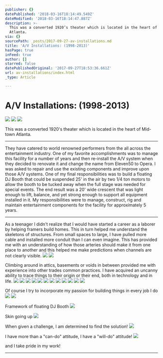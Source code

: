 ```yaml
---
publisher: {}
datePublished: '2018-03-16T18:14:49.549Z'
dateModified: '2018-03-16T18:14:47.887Z'
description: >-
  This was a converted 1920’s theater which is located in the heart of Mid-town
  Atlanta. 
via: {}
sourcePath: _posts/2017-09-27-av-installations.md
title: 'A/V Installations: (1998-2013)'
hasPage: true
inFeed: true
author: []
starred: false
datePublishedOriginal: '2017-09-27T18:53:36.661Z'
url: av-installations/index.html
_type: Article

---
```

# A/V Installations: (1998-2013)
![](https://the-grid-user-content.s3-us-west-2.amazonaws.com/431233e4-b070-4cc1-a0e8-392b458066ea.jpg)
![](https://the-grid-user-content.s3-us-west-2.amazonaws.com/080fe441-b875-433b-a175-8a775da66542.jpg)
![](https://the-grid-user-content.s3-us-west-2.amazonaws.com/f64a2dba-46e8-4cce-bbac-b1859eae4213.jpg)

This was a converted 1920's theater which is located in the heart of Mid-town Atlanta. 

---

They have catered to world renowned performers from the all across the entertainment industry. One of my favorite accomplishments was to manage this facility for a number of years and then re-install the A/V system when they decided to renovate it and change the name from Eleven50 to Opera. I was asked to repair and use the existing components and improve upon those A/V systems. One of my final responsibilities was to build a floating DJ Booth that could be suspended 25' in the air by two 1/4 ton motors to allow the booth to be tucked away when the full stage was needed for special events. The end result was a 20' wide crescent that was light enough to lift, balance, and yet strong enough to support all equipment installed in it. My responsibilities were to manage, construct, rig and maintain entertainment components for the facility for approximately 5 years.

---

As a teenager I didn't realize that I would have started a career as a laborer by helping framers build homes. This in turn helped me understand the skeletons of structures. From small spaces to large, I have pulled more cable and installed more conduit than I can even imagine. This has provided me with an understanding of how those arteries should make it from one place to another and this helped me make predictions when channels are not clearly visible.
![](https://the-grid-user-content.s3-us-west-2.amazonaws.com/be14a74c-0373-4d97-83bf-4aa19eebb66c.jpg)
![](https://the-grid-user-content.s3-us-west-2.amazonaws.com/d5e0381d-32b8-4cda-99a3-5f2be6de87ab.jpg)

Climbing around in attics, basements or voids in between provided me with experience into other trades common practices. I have acquired an uncanny ability to trace things to their origin or their end, both in technology and in life.
![](https://the-grid-user-content.s3-us-west-2.amazonaws.com/1ce93a33-64f0-45b3-b431-bb0db6da3fe1.jpg)
![](https://the-grid-user-content.s3-us-west-2.amazonaws.com/f7b04b20-4290-437e-86d0-adf2d3c1dc68.jpg)
![](https://the-grid-user-content.s3-us-west-2.amazonaws.com/4d663576-dc77-4715-864c-5b66c5ff5ef8.jpg)
![](https://the-grid-user-content.s3-us-west-2.amazonaws.com/487550f3-6792-40ce-8099-966cd4788278.jpg)
![](https://the-grid-user-content.s3-us-west-2.amazonaws.com/0eb153b7-475a-40fd-8db2-2cd333a94d6d.jpg)
![](https://the-grid-user-content.s3-us-west-2.amazonaws.com/b01bdaa1-3896-4ed3-8eb5-65e4e67a18f2.jpg)
![](https://the-grid-user-content.s3-us-west-2.amazonaws.com/54987da2-1413-4673-b47a-d6c5f8ff6700.jpg)
![](https://the-grid-user-content.s3-us-west-2.amazonaws.com/56927840-08ac-435f-8145-c858c7c1ca11.jpg)
![](https://the-grid-user-content.s3-us-west-2.amazonaws.com/42a0a846-a99e-4873-87f3-bc160c78f53b.jpg)
![](https://the-grid-user-content.s3-us-west-2.amazonaws.com/95537fb9-5379-41a5-a520-2402898a91f0.jpg)
![](https://the-grid-user-content.s3-us-west-2.amazonaws.com/6b29ecc0-e216-45a5-9c3d-8e03f4db14b4.jpg)
![](https://s3-us-west-2.amazonaws.com/the-grid-img/p/0058b398bc3332629c87a70baae129280aa2162c.jpg)

Of course I try to incorporate my passion for building things in every job I do
![](https://the-grid-user-content.s3-us-west-2.amazonaws.com/2ca10de8-2761-46c1-9c5a-f129f53c7ae4.jpg)
![](https://the-grid-user-content.s3-us-west-2.amazonaws.com/1d1c09b5-7977-46ca-89fb-3d9c8d5d942f.jpg)

Framework of floating DJ Booth
![](https://the-grid-user-content.s3-us-west-2.amazonaws.com/1c5e185a-7fc4-4dd9-ac5e-9cbf15f3344c.jpg)

Skin going up
![](https://the-grid-user-content.s3-us-west-2.amazonaws.com/a5b43b78-0336-44b5-a81f-d3afc4c9995a.jpg)

When given a challenge, I am determined to find the solution!
![](https://the-grid-user-content.s3-us-west-2.amazonaws.com/6aa1298a-5e52-49bc-8c66-3ffc30772298.jpg)

I have more than a "can-do" attitude, I have a "will-do" attitude!
![](https://the-grid-user-content.s3-us-west-2.amazonaws.com/7c21ebc6-088f-46ed-bb4b-fdd38d553f99.jpg)

and I take pride in my work!

---